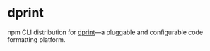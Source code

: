 # dprint

npm CLI distribution for [dprint](https://dprint.dev)—a pluggable and configurable code formatting platform.
